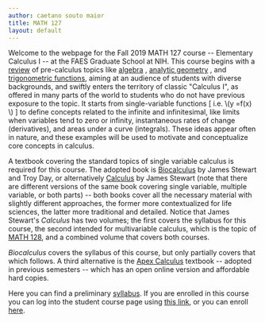 ```yaml
---
author: caetano souto maior
title: MATH 127
layout: default
---
```


Welcome to the webpage for the Fall 2019 MATH 127 course -- Elementary Calculus I -- at the FAES Graduate School at NIH. This course begins with a [review](http://faesmath.github.io/files/diagnostic_tests.pdf) of pre-calculus topics like [algebra](https://stewartcalculus.com/data/BIOCALCULUS_CPS/upfiles/bio_reviewofalgebra.pdf) <!-- https://stewartcalculus.com/data/CALCULUS_8E/upfiles/6e_reviewofalgebra.pdf -->, [analytic geometry](https://stewartcalculus.com/data/BIOCALCULUS_CPS/upfiles/bio_reviewofanalgeom.pdf)  <!-- https://stewartcalculus.com/data/CALCULUS_8E/upfiles/6e_reviewofanalgeom.pdf-->, and [trigonometric functions](http://faesmath.github.io/files/calculus_reviewoftrig.pdf), aiming at an audience of students with diverse backgrounds, and swiftly enters the territory of classic "Calculus I", as offered in many parts of the world to students who do not have previous exposure to the topic. It starts from single-variable functions [ i.e. \\(y =f(x) \\) ] to define concepts related to the infinite and infinitesimal, like limits when variables tend to zero or infinity, instantaneous rates of change (derivatives), and areas under a curve (integrals).
These ideas appear often in nature, and these examples will be used to motivate and conceptualize core concepts in calculus.

A textbook covering the standard topics of single variable calculus is required for this course. The adopted book is [Biocalculus](https://www.cengage.com/c/biocalculus-calculus-probability-and-statistics-for-the-life-sciences-1e-stewart/9781305114036/) by James Stewart and Troy Day, or alternatively [Calculus](https://www.cengage.com/c/calculus-8e-stewart/) by James Stewart (note that there are different versions of the same book covering single variable, multiple variable, or both parts) -- both books cover all the necessary material with slightly different approaches, the former more contextualized for life sciences, the latter more traditional and detailed. Notice that James Stewart's _Calculus_ has two volumes; the first covers the syllabus for this course, the second intended for multivariable calculus, which is the topic of [MATH 128](http://faesmath.github.io/math128.html), and a combined volume that covers both courses.

_Biocalculus_ covers the syllabus of this course, but only partially covers that which follows.
A third alternative is the [Apex Calculus](http://www.apexcalculus.com/) textbook -- adopted in previous semesters -- which has an open online version and affordable hard copies.

Here you can find a preliminary [syllabus](http://faesmath.github.io/files/FAES_MATH127_FALL2019_syllabus.pdf).
If you are enrolled in this course you can log into the student course page using [this link](https://canvas.instructure.com/login/canvas), or you can enroll [here](https://faes.org/courses).
